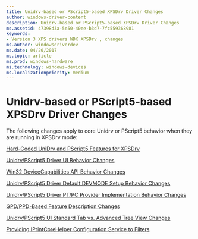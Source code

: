 ```yaml
---
title: Unidrv-based or PScript5-based XPSDrv Driver Changes
author: windows-driver-content
description: Unidrv-based or PScript5-based XPSDrv Driver Changes
ms.assetid: 47398d3a-5e50-40ee-b3d7-7fc559368981
keywords:
- Version 3 XPS drivers WDK XPSDrv , changes
ms.author: windowsdriverdev
ms.date: 04/20/2017
ms.topic: article
ms.prod: windows-hardware
ms.technology: windows-devices
ms.localizationpriority: medium
---
```


# Unidrv-based or PScript5-based XPSDrv Driver Changes


The following changes apply to core Unidrv or PScript5 behavior when they are running in XPSDrv mode:

[Hard-Coded UniDrv and PScript5 Features for XPSDrv](hard-coded-unidrv-and-pscript5-features-for-xpsdrv.md)

[Unidrv/PScript5 Driver UI Behavior Changes](unidrv-pscript5-xpsdrvui-behavior-changes.md)

[Win32 DeviceCapabilities API Behavior Changes](win32-devicecapabilities-api-behavior-changes.md)

[Unidrv/PScript5 Driver Default DEVMODE Setup Behavior Changes](unidrv-pscript5-driver-default-devmode-setup-behaviorchanges.md)

[Unidrv/PScript5 Driver PT/PC Provider Implementation Behavior Changes](unidrv-pscript5-driver-pt-pc-provider-implementation-behavior-changes.md)

[GPD/PPD-Based Feature Description Changes](gpd-ppd-based-feature-description-changes.md)

[Unidrv/PScript5 UI Standard Tab vs. Advanced Tree View Changes](unidrv-pscript5-ui-standard-tab-vs--advanced-tree-view-changes.md)

[Providing IPrintCoreHelper Configuration Service to Filters](providing-iprintcorehelper-configuration-service-to-filters.md)

 

 




